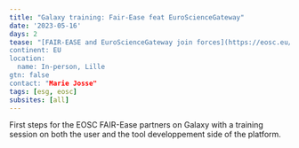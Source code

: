 ```yaml
---
title: "Galaxy training: Fair-Ease feat EuroScienceGateway"
date: '2023-05-16'
days: 2
tease: "[FAIR-EASE and EuroScienceGateway join forces](https://eosc.eu/news/stronger-together-fair-ease-and-eurosciencegateway-join-forces).
continent: EU
location:
  name: In-person, Lille
gtn: false
contact: "Marie Josse"
tags: [esg, eosc]
subsites: [all]
---
```


First steps for the EOSC FAIR-Ease partners on Galaxy with a training session on both the user and the tool developpement side of the platform.
